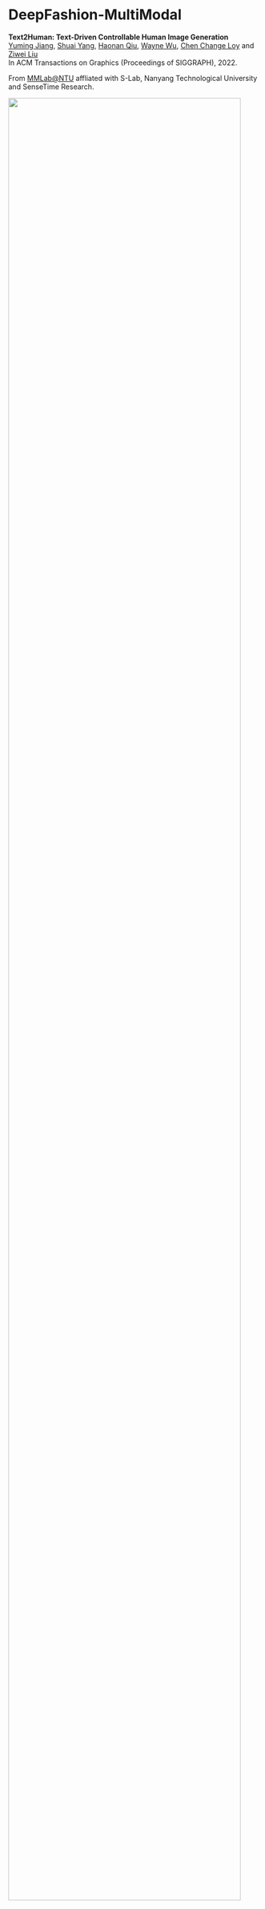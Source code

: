# DeepFashion-MultiModal

**Text2Human: Text-Driven Controllable Human Image Generation** </br>
[Yuming Jiang](https://yumingj.github.io/), [Shuai Yang](https://williamyang1991.github.io/), [Haonan Qiu](http://haonanqiu.com/), [Wayne Wu](https://dblp.org/pid/50/8731.html), [Chen Change Loy](https://www.mmlab-ntu.com/person/ccloy/) and [Ziwei Liu](https://liuziwei7.github.io/) </br>
In ACM Transactions on Graphics (Proceedings of SIGGRAPH), 2022.

From [MMLab@NTU](https://www.mmlab-ntu.com/index.html) affliated with S-Lab, Nanyang Technological University and SenseTime Research.

<img src="./assets/logo.png" width="96%">

[**[Project Page]**](https://yumingj.github.io/projects/Text2Human.html) | [**[Paper]**](https://arxiv.org/pdf/2205.15996.pdf) | [**[Code]**](https://github.com/yumingj/Text2Human) | [**[Demo Video]**](https://youtu.be/yKh4VORA_E0)

**DeepFashion-MultiModal** is a large-scale high-quality human dataset with rich multi-modal annotations. It has the following properties:
1. It contains 44,096 high-resolution human images, including 12,701 full body human images.
2. For each full body images, we **manually annotate** the human parsing labels of 24 classes.
3. For each full body images, we **manually annotate** the keypoints.
4. We extract DensePose for each human image.
5. Each image is **manually annotated** with attributes for both clothes shapes and textures.
6. We provide a textual description for each image.

<img src="./assets/dataset_overview.png" width="100%">

DeepFashion-MultiModal can be applied to text-driven human image generation, text-guided human image manipulation, skeleton-guided human image generation, human pose estimation, human image captioning, multi-modal learning for human images, human attribute recognition, human parsing prediction, and etc. The dataset is proposed in [Text2Human](https://github.com/yumingj/Text2Human).

## Download Links
You can download using the following links:

| Path | Size | Files | Format | Description
| :--- | :---- | ----: | :----: | :----------
| [DeepFashion-MultiModal](https://drive.google.com/drive/folders/1An2c_ZCkeGmhJg0zUjtZF46vyJgQwIr2?usp=sharing) | ~12 GB | - | | main folder
| &boxvr;&nbsp; [image](https://drive.google.com/file/d/1U2PljA7NE57jcSSzPs21ZurdIPXdYZtN/view?usp=sharing) | ~5.4 GB | 44,096 | JPG | images from DeepFashion of size 750&times;1101
| &boxvr;&nbsp; [parsing](https://drive.google.com/file/d/1r-5t-VgDaAQidZLVgWtguaG7DvMoyUv9/view?usp=sharing) | ~90 MB | 12,701 | PNG | manually annotated parsing labels
| &boxvr;&nbsp; [keypoints](https://drive.google.com/file/d/1ZXdOQI-d4zNhqRJdUEWSQvPwAtLdjovo/view?usp=sharing) | 956KB | 2 | TXT | manually annotated keypoints
| &boxvr;&nbsp; [DensePose](https://drive.google.com/file/d/14uyqBUDDcL1VLaXm7qmqghdcbkFuQa1s/view?usp=sharing) | ~5.6 GB | 44,096 | PNG | extracted DensePose
| &boxvr;&nbsp; [labels](https://drive.google.com/file/d/11WoM5ZFwWpVjrIvZajW0g8EmQCNKMAWH/view?usp=sharing) | 575KB | 3 | TXT | three texts for shape, fabric, and color annotations
| &boxvr;&nbsp; [textual descriptions](https://drive.google.com/file/d/1d1TRm8UMcQhZCb6HpPo8l3OPEin4Ztk2/view?usp=sharing) | ~11 MB | 1 | JSON | textual descriptions for each image

## Human Parsing Label
* Mask labels are defined as follows:

| Label list | | | |
| ------------ | ------------- | ------------ | ------------ |
| 0: 'background' | 1: 'top' | 2: 'outer' | 3: 'skirt' |
| 4: 'dress' | 5: 'pants' | 6: 'leggings' | 7: 'headwear' |
| 8: 'eyeglass' | 9: 'neckwear' | 10: 'belt' | 11: 'footwear' |
| 12: 'bag' | 13: 'hair' | 14: 'face' | 15: 'skin' |
| 16: 'ring' | 17: 'wrist wearing' | 18: 'socks' | 19: 'gloves' |
| 20: 'necklace' | 21: 'rompers' | 22: 'earrings' | 23: 'tie' |

* You can read the labels using the following code:

```python
from PIL import Image
import numpy as np

segm = Image.open(f)
segm = np.array(segm) # shape: [750, 1101]
```

## Keypoints
* For each human image, we provide 21 keypoints. The keypoints are defined as follows:

<img src="./assets/keypoints_definition.png" width="20%">

* The `keypoints_loc.txt` file contains the coordinates of the keypoints. The format is as follows:
```
<img name> <x_1> <y_1> <x_2> <y_1> ... <x_21> <y_21>
```
&ensp; If the keypoints are not present, the keypoint is (-1, -1).

* The `keypoints_vis.txt` file indicates the visibility of the keypoints. The format is as follows:
```
<img name> <v_1> <v_2> ... <v_21>
```
&ensp; If the keypoint is visible, the value is 0. If the keypoint is present but hidden by other parts, the value is 1. If the keypoint is not present, the value is 2.

## DensePose
* We extract DensePose using this [repo](https://github.com/facebookresearch/DensePose). Please refer to this repo for more details.

## Labels
### Shape Annotations
* The definitions of shape annotations:
```
  0. sleeve length: 0 sleeveless, 1 short-sleeve, 2 medium-sleeve, 3 long-sleeve, 4 not long-sleeve, 5 NA
  1. lower clothing length: 0 three-point, 1 medium short, 2 three-quarter, 3 long, 4 NA
  2. socks: 0 no, 1 socks, 2 leggings, 3 NA
  3. hat: 0 no, 1 yes, 2 NA
  4. glasses: 0 no, 1 eyeglasses, 2 sunglasses, 3 have a glasses in hand or clothes, 4 NA
  5. neckwear: 0 no, 1 yes, 2 NA
  6. wrist wearing: 0 no, 1 yes, 2 NA
  7. ring: 0 no, 1 yes, 2 NA
  8. waist accessories: 0 no, 1 belt, 2 have a clothing, 3 hidden, 4 NA
  9. neckline: 0 V-shape, 1 square, 2 round, 4 standing, 5 lapel, 6 suspenders, 7 NA
  10. outer clothing a cardigan?: 0 yes, 1 no, 2 NA
  11. upper clothing covering navel: 0 no, 1 yes, 2 NA

  Note: 'NA' means the relevant part is not visible.
```

* The format of shape annotations:
```
  <img_name> <shape_0> <shape_1> ... <shape_11>
```

### Fabric Annotations
* The definitions of fabric annotations:
```
  0 denim, 1 cotton, 2 leather, 3 furry, 4 knitted, 5 chiffon, 6 other, 7 NA

  Note: 'NA' means the relevant part is not visible.
```

* The format of fabric annotations:
```
  <img_name> <upper_fabric> <lower_fabric> <outer_fabric>
```

### Color Annotations
* The definitions of color annotations:
```
  0 floral, 1 graphic, 2 striped, 3 pure color, 4 lattice, 5 other, 6 color block, 7 NA

  Note: 'NA' means the relevant part is not visible.
```

* The format of color annotations:
```
  <img_name> <upper_color> <lower_color> <outer_color>
```

## Papers using our dataset
* (SIGGRAPH 2022) **Text2Human: Text-Driven Controllable Human Image Generation**, Yuming Jiang et al. [[Paper](https://arxiv.org/pdf/2205.15996.pdf)], [[Code](https://github.com/yumingj/Text2Human)]
* (arXiv 2022) **StyleGAN-Human: A Data-Centric Odyssey of Human Generation**, Jianglin Fu et al. [[Paper](https://arxiv.org/pdf/2204.11823.pdf)], [[Code](https://github.com/stylegan-human/StyleGAN-Human)], [[Project Page](https://stylegan-human.github.io/)]

## Related Datasets
* **CelebA-Dialog** ⇒ [[Website](http://mmlab.ie.cuhk.edu.hk/projects/CelebA/CelebA_Dialog.html)] </br>
CelebA-Dialog is a large-scale visual-language face dataset. It has two properties: </br>
(1) Facial images are annotated with **rich fine-grained labels**, which classify one attribute into multiple degrees according to its semantic meaning.</br>
(2) Accompanied with each image, there are **captions describing** the attributes and a **user request sample**.
  * **Detailed information (Images & Text Descriptions):**
    * Number of identities: 10,177
    * Number of images: 202,599
    * 5 fine-grained attributes annotations per image: Bangs, Eyeglasses, Beard, Smiling, and Age

* **DeepFashion** ⇒ [[Website](https://mmlab.ie.cuhk.edu.hk/projects/DeepFashion.html)] </br>
DeepFashion is a clothes database, which has several appealing properties: </br>
(1) DeepFashion contains over **800,000** diverse fashion images ranging from well-posed shop images to unconstrained consumer photos, constituting the largest visual fashion analysis database. </br>
(2) DeepFashion is annotated with rich information of clothing items. Each image in this dataset is labeled with **50** categories, **1,000** descriptive attributes, bounding box and clothing landmarks. </br>
(3) DeepFashion contains over **300,000** cross-pose/cross-domain image pairs.

## Citation

If you find this dataset useful for your research and use it in your work, please consider cite the following papers:

```bibtex
@article{jiang2022text2human,
  title={Text2Human: Text-Driven Controllable Human Image Generation},
  author={Jiang, Yuming and Yang, Shuai and Qiu, Haonan and Wu, Wayne and Loy, Chen Change and Liu, Ziwei},
  journal={ACM Transactions on Graphics (TOG)},
  volume={41},
  number={4},
  articleno={162},
  pages={1--11},
  year={2022},
  publisher={ACM New York, NY, USA},
  doi={10.1145/3528223.3530104},
}

@inproceedings{liuLQWTcvpr16DeepFashion,
 author = {Liu, Ziwei and Luo, Ping and Qiu, Shi and Wang, Xiaogang and Tang, Xiaoou},
 title = {DeepFashion: Powering Robust Clothes Recognition and Retrieval with Rich Annotations},
 booktitle = {Proceedings of IEEE Conference on Computer Vision and Pattern Recognition (CVPR)},
 month = {June},
 year = {2016}
 }
```
